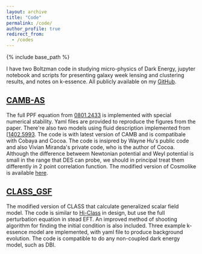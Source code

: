 ```yaml
---
layout: archive
title: "Code"
permalink: /code/
author_profile: true
redirect_from:
  - /codes
---
```


{% include base_path %}

I have two Boltzman code in studying micro-physics of Dark Energy, jupyter notebook and scripts for presenting galaxy week lensing and clustering results, and notes on k-essence. All publicly available on my [GitHub](https://github.com/KunhaoZhong).

[CAMB-AS](https://github.com/KunhaoZhong/CAMB-AS)
-------------------------------------------------

The full PPF equation from [0801.2433](https://arxiv.org/abs/0801.2433) is implemented with special numerical stability. Yaml files are provided to reproduce the figures from the paper. There're also two models using fluid description implemented from [[1402.5993](https://arxiv.org/abs/1402.5993). The code is with latest version of CAMB and is compatibale with Cobaya and Cocoa. The code is insipred by Wayne Hu's public code and also Vivian Miranda's private code, who is the author of Cocoa. Although the difference betweem Newtonian potential and Weyl potential is small in the range that DES can probe, we should in principal treat them differently in 2 point correlation function. The modified version of Cosmolike is available [here](https://github.com/SBU-UNESP-2022-COCOA/cocoa2/tree/astress).


[CLASS_GSF](https://github.com/KunhaoZhong/CLASS_GSF)
-----------------------------------------------------
The modified version of CLASS that calculate generalized scalar field model. The code is similar to [Hi-Class](http://miguelzuma.github.io/hi_class_public/) in design, but use the full perturbation equation in stead EFT. An improved method of shooting algorithm for finding the initial condition is also included. Three example k-essence model are implemented, with yaml file to produce background evolution. The code is compatible to do any non-coupled dark energy model, such as DBI.
